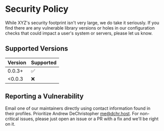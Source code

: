 # Security Policy

While XYZ's security footprint isn't very large, we do take it seriously. If you
find there are any vulnerable library versions or holes in our configuration
checks that could impact a user's system or servers, please let us know.

## Supported Versions

| Version | Supported          |
| ------- | ------------------ |
| 0.0.3+  | :white_check_mark: |
| <0.0.3  | :x:                |

## Reporting a Vulnerability

Email one of our maintainers directly using contact information found in their
profiles. Prioritize Andrew DeChristopher <me@dchr.host>. For non-critical issues,
please just open an issue or a PR with a fix and we'll be right on it.
